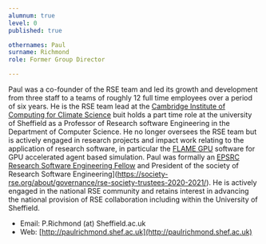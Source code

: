 ```yaml
---
alumnum: true
level: 0
published: true

othernames: Paul
surname: Richmond
role: Former Group Director

---
```


Paul was a co-founder of the RSE team and led its growth and development from three staff to a teams of roughly 12 full time employees over a period of six years. He is the RSE team lead at the [Cambridge Institute of Computing for Climate Science](https://cambridge-iccs.github.io/) buit holds a part time role at the university of Sheffield as a Professor of Research software Engineering in the Department of Computer Science. He no longer oversees the RSE team but is actively engaged in research projects and impact work relating to the application of research software, in particular the [FLAME GPU](http://www.flamegpu.com) software for GPU accelerated agent based simulation. Paul was formally an [EPSRC Research Software Engineering Fellow](https://rse.ac.uk/community/epsrc-rse-fellows/) and President of the society of Research Software Engineering](https://society-rse.org/about/governance/rse-society-trustees-2020-2021/). He is actively engaged in the national RSE community and retains interest in advancing the national provision of RSE collaboration including within the University of Sheffield. 

* Email: P.Richmond (at) Sheffield.ac.uk
* Web: [http://paulrichmond.shef.ac.uk](http://paulrichmond.shef.ac.uk)
